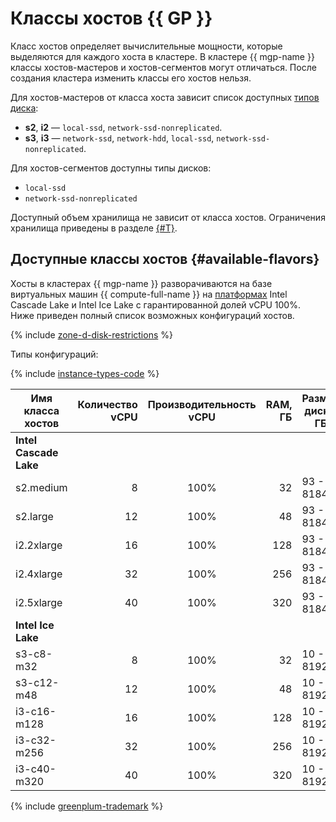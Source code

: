 # Классы хостов {{ GP }}

Класс хостов определяет вычислительные мощности, которые выделяются для каждого хоста в кластере. В кластере {{ mgp-name }} классы хостов-мастеров и хостов-сегментов могут отличаться. После создания кластера изменить классы его хостов нельзя.


Для хостов-мастеров от класса хоста зависит список доступных [типов диска](./storage.md):

* **s2**, **i2** — `local-ssd`, `network-ssd-nonreplicated`.
* **s3**, **i3** — `network-ssd`, `network-hdd`, `local-ssd`, `network-ssd-nonreplicated`.

Для хостов-сегментов доступны типы дисков:

* `local-ssd`
* `network-ssd-nonreplicated`

Доступный объем хранилища не зависит от класса хостов. Ограничения хранилища приведены в разделе [{#T}](limits.md).

## Доступные классы хостов {#available-flavors}


Хосты в кластерах {{ mgp-name }} разворачиваются на базе виртуальных машин {{ compute-full-name }} на [платформах](../../compute/concepts/vm-platforms.md) Intel Cascade Lake и Intel Ice Lake с гарантированной долей vCPU 100%. Ниже приведен полный список возможных конфигураций хостов.

{% include [zone-d-disk-restrictions](../../_includes/mdb/ru-central1-d-local-ssd.md) %}

Типы конфигураций:

{% include [instance-types-code](../../_includes/mdb/mgp-instance-types-code.md) %}

| Имя класса хостов | Количество vCPU | Производительность vCPU | RAM, ГБ | Размер <br>диска, ГБ |
|-------------------|----------------:|:-----------------------:|--------:|----------------------|
| **Intel Cascade Lake**                                                                         |
| s2.medium         |               8 | 100%                    |      32 | 93 - 8184            |
| s2.large          |              12 | 100%                    |      48 | 93 - 8184            |
| i2.2xlarge        |              16 | 100%                    |     128 | 93 - 8184            |
| i2.4xlarge        |              32 | 100%                    |     256 | 93 - 8184            |
| i2.5xlarge        |              40 | 100%                    |     320 | 93 - 8184            |
| **Intel Ice Lake**                                                                             |
| s3-c8-m32         |               8 | 100%                    |      32 | 10 - 8192            |
| s3-c12-m48        |              12 | 100%                    |      48 | 10 - 8192            |
| i3-c16-m128       |              16 | 100%                    |     128 | 10 - 8192            |
| i3-c32-m256       |              32 | 100%                    |     256 | 10 - 8192            |
| i3-c40-m320       |              40 | 100%                    |     320 | 10 - 8192            |


{% include [greenplum-trademark](../../_includes/mdb/mgp/trademark.md) %}
